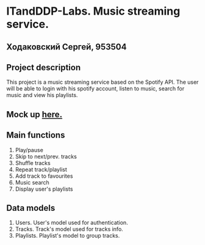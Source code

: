 # ITandDDP-Labs. Music streaming service.

## Ходаковский Сергей, 953504

## Project description

This project is a music streaming service based on the Spotify API. The user will be able to login with his spotify account, listen to music, search for music and view his playlists.

## Mock up [here.](https://www.figma.com/file/6ipLndmLvQ7ijRfImsfv1r/MYPLAYER?node-id=0%3A1)

## Main functions

1. Play/pause
2. Skip to next/prev. tracks
3. Shuffle tracks
4. Repeat track/playlist
5. Add track to favourites
6. Music search
7. Display user's playlists

## Data models 

1. Users. User's model used for authentication.
2. Tracks. Track's model used for tracks info.
3. Playlists. Playlist's model to group tracks.
